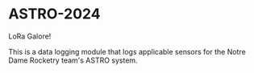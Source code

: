# ASTRO-2024

LoRa Galore!

This is a data logging module that logs applicable sensors for the Notre Dame Rocketry team's ASTRO system.
